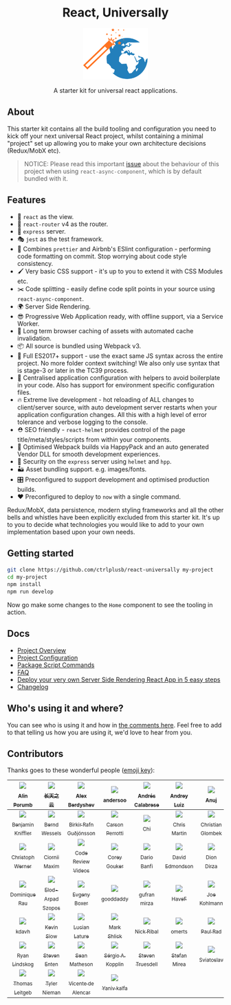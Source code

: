 <p align='center'>
  <h1 align='center'>React, Universally</h1>
  <p align='center'><img width='150' src='https://raw.githubusercontent.com/ctrlplusb/assets/master/logos/react-universally.png' /></p>
  <p align='center'>A starter kit for universal react applications.</p>
</p>

## About

This starter kit contains all the build tooling and configuration you need to kick off your next universal React project, whilst containing a minimal "project" set up allowing you to make your own architecture decisions (Redux/MobX etc).

> NOTICE: Please read this important [issue](https://github.com/ctrlplusb/react-universally/issues/409) about the behaviour of this project when using `react-async-component`, which is by default bundled with it.

## Features

  - 👀 `react` as the view.
  - 🔀 `react-router` v4 as the router.
  - 🚄 `express` server.
  - 🎭 `jest` as the test framework.
  - 💄 Combines `prettier` and Airbnb's ESlint configuration - performing code formatting on commit. Stop worrying about code style consistency.
  - 🖌 Very basic CSS support - it's up to you to extend it with CSS Modules etc.
  - ✂️ Code splitting - easily define code split points in your source using `react-async-component`.
  - 🌍 Server Side Rendering.
  - 😎 Progressive Web Application ready, with offline support, via a Service Worker.
  - 🐘 Long term browser caching of assets with automated cache invalidation.
  - 📦 All source is bundled using Webpack v3.
  - 🚀 Full ES2017+ support - use the exact same JS syntax across the entire project. No more folder context switching! We also only use syntax that is stage-3 or later in the TC39 process.
  - 🔧 Centralised application configuration with helpers to avoid boilerplate in your code. Also has support for environment specific configuration files.
  - 🔥 Extreme live development - hot reloading of ALL changes to client/server source, with auto development server restarts when your application configuration changes.  All this with a high level of error tolerance and verbose logging to the console.
  - ⛑ SEO friendly - `react-helmet` provides control of the page title/meta/styles/scripts from within your components.
  - 🤖 Optimised Webpack builds via HappyPack and an auto generated Vendor DLL for smooth development experiences.
  - 👮 Security on the `express` server using `helmet` and `hpp`.
  - 🏜 Asset bundling support. e.g. images/fonts.
  - 🎛 Preconfigured to support development and optimised production builds.
  - ❤️ Preconfigured to deploy to `now` with a single command.

Redux/MobX, data persistence, modern styling frameworks and all the other bells and whistles have been explicitly excluded from this starter kit.  It's up to you to decide what technologies you would like to add to your own implementation based upon your own needs.

## Getting started

```bash
git clone https://github.com/ctrlplusb/react-universally my-project
cd my-project
npm install
npm run develop
```

Now go make some changes to the `Home` component to see the tooling in action.

## Docs

 - [Project Overview](/docs/PROJECT_OVERVIEW.md)
 - [Project Configuration](/docs/PROJECT_CONFIG.md)
 - [Package Script Commands](/docs/PKG_SCRIPTS.md)
 - [FAQ](/docs/FAQ.md)
 - [Deploy your very own Server Side Rendering React App in 5 easy steps](/docs/DEPLOY_TO_NOW.md)
 - [Changelog](/CHANGELOG.md)

## Who's using it and where?

You can see who is using it and how in [the comments here](https://github.com/ctrlplusb/react-universally/issues/437). Feel free to add to that telling us how you are using it, we'd love to hear from you.

## Contributors

Thanks goes to these wonderful people ([emoji key](https://github.com/kentcdodds/all-contributors#emoji-key)):

<!-- ALL-CONTRIBUTORS-LIST:START - Do not remove or modify this section -->
| [<img src="https://avatars3.githubusercontent.com/u/3148205?v=3" width="100px;"/><br /><sub>Alin Porumb</sub>](https://github.com/alinporumb)<br /> | [<img src="https://avatars2.githubusercontent.com/u/105919?v=4" width="100px;"/><br /><sub>长天之云</sub>](http://ambar.li)<br /> | [<img src="https://avatars0.githubusercontent.com/u/1468790?v=4" width="100px;"/><br /><sub>Alex Berdyshev</sub>](https://github.com/berdof)<br /> | [<img src="https://avatars3.githubusercontent.com/u/27766592?v=4" width="100px;"/><br /><sub>andersoo</sub>](https://github.com/andersoo)<br /> | [<img src="https://avatars3.githubusercontent.com/u/243161?v=3" width="100px;"/><br /><sub>Andrés Calabrese</sub>](https://github.com/aoc)<br /> | [<img src="https://avatars3.githubusercontent.com/u/1965897?v=3" width="100px;"/><br /><sub>Andrey Luiz</sub>](https://andreyluiz.github.io/)<br /> | [<img src="https://avatars2.githubusercontent.com/u/9633371?v=4" width="100px;"/><br /><sub>Anuj</sub>](http://shuffle.do)<br /> |
| :---: | :---: | :---: | :---: | :---: | :---: | :---: |
| [<img src="https://avatars0.githubusercontent.com/u/4349324?v=3" width="100px;"/><br /><sub>Benjamin Kniffler</sub>](https://github.com/bkniffler)<br /> | [<img src="https://avatars2.githubusercontent.com/u/1776695?v=4" width="100px;"/><br /><sub>Bernd Wessels</sub>](https://github.com/BerndWessels)<br /> | [<img src="https://avatars0.githubusercontent.com/u/180773?v=3" width="100px;"/><br /><sub>Birkir Rafn Guðjónsson</sub>](https://medium.com/@birkir.gudjonsson)<br /> | [<img src="https://avatars0.githubusercontent.com/u/2063102?v=3" width="100px;"/><br /><sub>Carson Perrotti</sub>](http://carsonperrotti.com)<br /> | [<img src="https://avatars2.githubusercontent.com/u/8458838?v=4" width="100px;"/><br /><sub>Chi</sub>](https://consiiii.me)<br /> | [<img src="https://avatars3.githubusercontent.com/u/364786?v=4" width="100px;"/><br /><sub>Chris Martin</sub>](https://github.com/trbngr)<br /> | [<img src="https://avatars1.githubusercontent.com/u/13365531?v=3" width="100px;"/><br /><sub>Christian Glombek</sub>](https://github.com/LorbusChris)<br /> |
| [<img src="https://avatars3.githubusercontent.com/u/603683?v=3" width="100px;"/><br /><sub>Christoph Werner</sub>](https://twitter.com/code_punkt)<br /> | [<img src="https://avatars2.githubusercontent.com/u/3210598?v=4" width="100px;"/><br /><sub>Ciornii Maxim</sub>](https://github.com/maximblack)<br /> | [<img src="https://avatars2.githubusercontent.com/u/12968163?v=4" width="100px;"/><br /><sub>Code Review Videos</sub>](https://codereviewvideos.com/)<br /> | [<img src="https://avatars1.githubusercontent.com/u/649879?v=4" width="100px;"/><br /><sub>Corey Gouker</sub>](https://coreygo.com)<br /> | [<img src="https://avatars3.githubusercontent.com/u/4538567?v=4" width="100px;"/><br /><sub>Dario Banfi</sub>](http://dariobanfi.github.io)<br /> | [<img src="https://avatars0.githubusercontent.com/u/1399894?v=3" width="100px;"/><br /><sub>David Edmondson</sub>](https://github.com/threehams)<br /> | [<img src="https://avatars0.githubusercontent.com/u/10954870?v=3" width="100px;"/><br /><sub>Dion Dirza</sub>](https://github.com/diondirza)<br /> |
| [<img src="https://avatars3.githubusercontent.com/u/1834664?v=4" width="100px;"/><br /><sub>Dominique Rau</sub>](https://github.com/DomiR)<br /> | [<img src="https://avatars1.githubusercontent.com/u/4669986?v=4" width="100px;"/><br /><sub>Elod-Arpad Szopos</sub>](https://github.com/elodszopos)<br /> | [<img src="https://avatars0.githubusercontent.com/u/254095?v=3" width="100px;"/><br /><sub>Evgeny Boxer</sub>](https://github.com/evgenyboxer)<br /> | [<img src="https://avatars2.githubusercontent.com/u/14076373?v=4" width="100px;"/><br /><sub>gooddaddy</sub>](https://github.com/gooddaddy)<br /> | [<img src="https://avatars0.githubusercontent.com/u/17959487?v=4" width="100px;"/><br /><sub>gufran mirza</sub>](http://gufranmirza.com)<br /> | [<img src="https://avatars1.githubusercontent.com/u/54462?v=4" width="100px;"/><br /><sub>HaveF</sub>](https://github.com/HaveF)<br /> | [<img src="https://avatars2.githubusercontent.com/u/191304?v=3" width="100px;"/><br /><sub>Joe Kohlmann</sub>](http://kohlmannj.com)<br /> |
| [<img src="https://avatars0.githubusercontent.com/u/1781281?v=4" width="100px;"/><br /><sub>kdavh</sub>](https://github.com/kdavh)<br /> | [<img src="https://avatars3.githubusercontent.com/u/11768029?v=4" width="100px;"/><br /><sub>Kevin Siow</sub>](http://www.passerelle.co)<br /> | [<img src="https://avatars2.githubusercontent.com/u/24992?v=3" width="100px;"/><br /><sub>Lucian Lature</sub>](https://www.linkedin.com/in/lucianlature/)<br /> | [<img src="https://avatars1.githubusercontent.com/u/1624703?v=3" width="100px;"/><br /><sub>Mark Shlick</sub>](https://github.com/markshlick)<br /> | [<img src="https://avatars3.githubusercontent.com/u/1078554?v=4" width="100px;"/><br /><sub>Nick Ribal</sub>](http://stackoverflow.com/story/elektronik)<br /> | [<img src="https://avatars2.githubusercontent.com/u/4996164?v=4" width="100px;"/><br /><sub>omerts</sub>](https://github.com/omerts)<br /> | [<img src="https://avatars0.githubusercontent.com/u/213146?v=4" width="100px;"/><br /><sub>Paul Rad</sub>](https://www.paulrad.com)<br /> |
| [<img src="https://avatars1.githubusercontent.com/u/7436773?v=3" width="100px;"/><br /><sub>Ryan Lindskog</sub>](https://www.RyanLindskog.com/)<br /> | [<img src="https://avatars1.githubusercontent.com/u/977713?v=3" width="100px;"/><br /><sub>Steven Enten</sub>](http://enten.fr)<br /> | [<img src="https://avatars1.githubusercontent.com/u/12164768?v=3" width="100px;"/><br /><sub>Sean Matheson</sub>](http://www.ctrlplusb.com)<br /> | [<img src="https://avatars1.githubusercontent.com/u/2743180?v=3" width="100px;"/><br /><sub>Sérgio A. Kopplin</sub>](https://koppl.in)<br /> | [<img src="https://avatars0.githubusercontent.com/u/6218853?v=3" width="100px;"/><br /><sub>Steven Truesdell</sub>](https://steventruesdell.com)<br /> | [<img src="https://avatars1.githubusercontent.com/u/544097?v=4" width="100px;"/><br /><sub>Stefan Mirea</sub>](https://sageproject.com)<br /> | [<img src="https://avatars2.githubusercontent.com/u/2536916?v=4" width="100px;"/><br /><sub>Sviatoslav</sub>](https://github.com/SleepWalker)<br /> |
| [<img src="https://avatars0.githubusercontent.com/u/10552487?v=3" width="100px;"/><br /><sub>Thomas Leitgeb</sub>](https://twitter.com/_datoml)<br /> | [<img src="https://avatars0.githubusercontent.com/u/595711?v=3" width="100px;"/><br /><sub>Tyler Nieman</sub>](http://tsnieman.net/)<br /> | [<img src="https://avatars2.githubusercontent.com/u/1762868?v=4" width="100px;"/><br /><sub>Vicente de Alencar</sub>](https://github.com/vicentedealencar)<br /> | [<img src="https://avatars3.githubusercontent.com/u/3311717?v=4" width="100px;"/><br /><sub>Yaniv kalfa</sub>](https://github.com/yanivkalfa)<br /> |
<!-- ALL-CONTRIBUTORS-LIST:END -->

